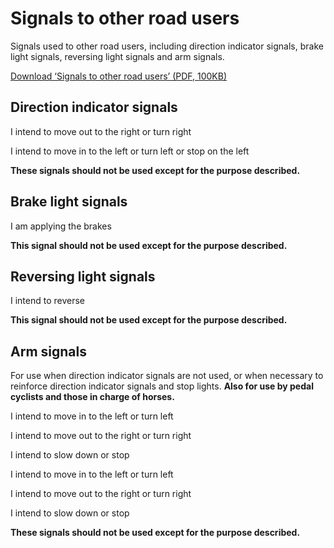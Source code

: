 
# Signals to other road users

Signals used to other road users, including direction indicator signals, brake light signals, reversing light signals and arm signals.

[Download ‘Signals to other road users’ (PDF, 100KB)](https://assets.digital.cabinet-office.gov.uk/media/560aa58be5274a036c00001a/the-highway-code-signals-to-other-road-users.pdf)

## Direction indicator signals

I intend to move out to the right or turn right

I intend to move in to the left or turn left or stop on the left

**These signals should not be used except for the purpose described.**

## Brake light signals

I am applying the brakes

**This signal should not be used except for the purpose described.**

## Reversing light signals

I intend to reverse

**This signal should not be used except for the purpose described.**

## Arm signals

For use when direction indicator signals are not used, or when necessary to reinforce direction indicator signals and stop lights. **Also for use by pedal cyclists and those in charge of horses.**

I intend to move in to the left or turn left

I intend to move out to the right or turn right

I intend to slow down or stop

I intend to move in to the left or turn left

I intend to move out to the right or turn right

I intend to slow down or stop

**These signals should not be used except for the purpose described.**

